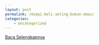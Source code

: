 ```yaml
---
layout: post
permalink: /mimpi-beli-anting-bukan-emas/
categories:
    - Uncategorized
---
```


[Baca Selengkapnya](/10)